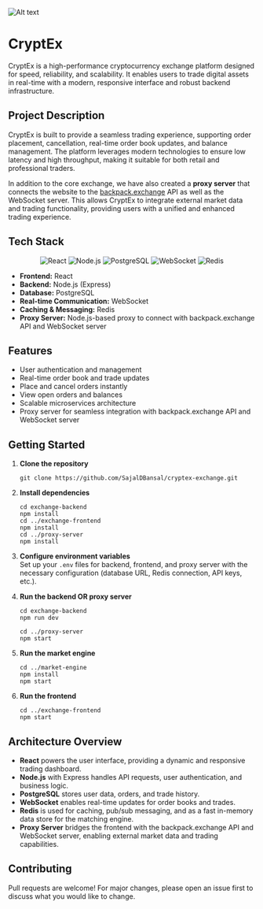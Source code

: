 ![Alt text](https://res.cloudinary.com/drcbqssyo/image/upload/v1751884113/CryptEx_m48j9k.png)


# CryptEx

CryptEx is a high-performance cryptocurrency exchange platform designed for speed, reliability, and scalability. It enables users to trade digital assets in real-time with a modern, responsive interface and robust backend infrastructure.

## Project Description

CryptEx is built to provide a seamless trading experience, supporting order placement, cancellation, real-time order book updates, and balance management. The platform leverages modern technologies to ensure low latency and high throughput, making it suitable for both retail and professional traders.

In addition to the core exchange, we have also created a **proxy server** that connects the website to the [backpack.exchange](https://backpack.exchange) API as well as the WebSocket server. This allows CryptEx to integrate external market data and trading functionality, providing users with a unified and enhanced trading experience.

## Tech Stack

<p align="center">
  <img src="https://img.shields.io/badge/React-20232A?style=for-the-badge&logo=react&logoColor=61DAFB" alt="React" />
  <img src="https://img.shields.io/badge/Node.js-339933?style=for-the-badge&logo=nodedotjs&logoColor=white" alt="Node.js" />
  <img src="https://img.shields.io/badge/PostgreSQL-4169E1?style=for-the-badge&logo=postgresql&logoColor=white" alt="PostgreSQL" />
  <img src="https://img.shields.io/badge/WebSocket-010101?style=for-the-badge&logo=websocket&logoColor=white" alt="WebSocket" />
  <img src="https://img.shields.io/badge/Redis-DC382D?style=for-the-badge&logo=redis&logoColor=white" alt="Redis" />
</p>


- **Frontend:** React  
- **Backend:** Node.js (Express)  
- **Database:** PostgreSQL  
- **Real-time Communication:** WebSocket  
- **Caching & Messaging:** Redis  
- **Proxy Server:** Node.js-based proxy to connect with backpack.exchange API and WebSocket server

## Features

- User authentication and management
- Real-time order book and trade updates
- Place and cancel orders instantly
- View open orders and balances
- Scalable microservices architecture
- Proxy server for seamless integration with backpack.exchange API and WebSocket server

## Getting Started

1. **Clone the repository**
   ```
   git clone https://github.com/SajalDBansal/cryptex-exchange.git
   ```

2. **Install dependencies**
   ```
   cd exchange-backend
   npm install
   cd ../exchange-frontend
   npm install
   cd ../proxy-server
   npm install
   ```

3. **Configure environment variables**  
   Set up your `.env` files for backend, frontend, and proxy server with the necessary configuration (database URL, Redis connection, API keys, etc.).
   

4. **Run the backend OR proxy server**
   ```
   cd exchange-backend
   npm run dev
   ```
   ```
   cd ../proxy-server
   npm start
   ```

5. **Run the market engine**
   ```
   cd ../market-engine
   npm install
   npm start
   ```

6. **Run the frontend**
   ```
   cd ../exchange-frontend
   npm start
   ```

## Architecture Overview

- **React** powers the user interface, providing a dynamic and responsive trading dashboard.
- **Node.js** with Express handles API requests, user authentication, and business logic.
- **PostgreSQL** stores user data, orders, and trade history.
- **WebSocket** enables real-time updates for order books and trades.
- **Redis** is used for caching, pub/sub messaging, and as a fast in-memory data store for the matching engine.
- **Proxy Server** bridges the frontend with the backpack.exchange API and WebSocket server, enabling external market data and trading capabilities.

## Contributing

Pull requests are welcome! For major changes, please open an issue first to discuss what you would like to change.


